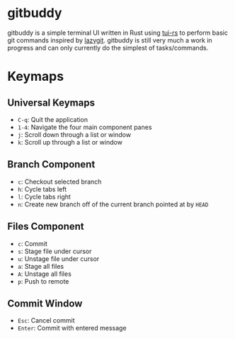 # gitbuddy
gitbuddy is a simple terminal UI written in Rust using [tui-rs](https://github.com/fdehau/tui-rs) to perform basic git commands inspired by [lazygit](https://github.com/jesseduffield/lazygit). gitbuddy is still very much a work in progress and can only currently do the simplest of tasks/commands.

# Keymaps
## Universal Keymaps
* `C-q`:  Quit the application
* `1-4`:  Navigate the four main component panes
* `j`: Scroll down through a list or window
* `k`: Scroll up through a list or window

## Branch Component
* `c`: Checkout selected branch
* `h`: Cycle tabs left
* `l`: Cycle tabs right
* `n`: Create new branch off of the current branch pointed at by `HEAD`

## Files Component
* `c`: Commit
* `s`: Stage file under cursor
* `u`: Unstage file under cursor
* `a`: Stage all files
* `A`: Unstage all files
* `p`: Push to remote

## Commit Window
* `Esc`: Cancel commit
* `Enter`: Commit with entered message
